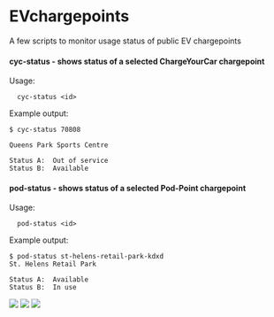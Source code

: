# EVchargepoints
A few scripts to monitor usage status of public EV chargepoints

#### cyc-status - shows status of a selected ChargeYourCar chargepoint

  Usage:  
      
      cyc-status <id>
  
  Example output: 
    
    $ cyc-status 70808
    
    Queens Park Sports Centre

    Status A:  Out of service
    Status B:  Available

#### pod-status - shows status of a selected Pod-Point chargepoint

  Usage:  
      
      pod-status <id>
  
  Example output: 
    
    $ pod-status st-helens-retail-park-kdxd
    St. Helens Retail Park

    Status A:  Available
    Status B:  In use

![](https://scontent-lhr3-1.xx.fbcdn.net/v/t1.0-9/52432290_10157265707852112_4163778606570405888_n.jpg?_nc_cat=111&_nc_ht=scontent-lhr3-1.xx&oh=42a736e93a3d921114875829f2fd6a14&oe=5D17CDFC)
![](https://scontent-lhr3-1.xx.fbcdn.net/v/t1.0-9/52793050_10157265708122112_3410643824790208512_n.jpg?_nc_cat=110&_nc_ht=scontent-lhr3-1.xx&oh=5584488b423b92515a9030c29f449b36&oe=5D1B2007)
![](https://scontent-lhr3-1.xx.fbcdn.net/v/t1.0-9/52681970_10157265708337112_8531471054785216512_n.jpg?_nc_cat=111&_nc_ht=scontent-lhr3-1.xx&oh=eea73038f7e6537b0873b91b046ef15f&oe=5CDEF7A5)
